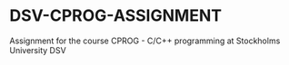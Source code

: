 # DSV-CPROG-ASSIGNMENT
Assignment for the course CPROG - C/C++ programming at Stockholms University DSV
